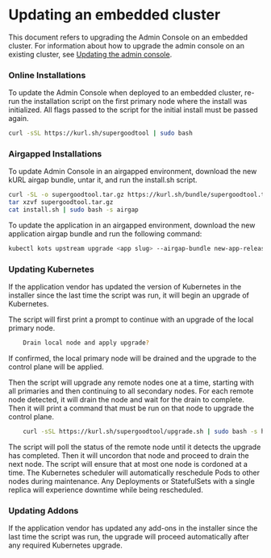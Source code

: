 # Updating an embedded cluster

This document refers to upgrading the Admin Console on an embedded cluster.
For information about how to upgrade the admin console on an existing cluster, see [Updating the admin console](updating-admin-console).

### Online Installations

To update the Admin Console when deployed to an embedded cluster, re-run the installation script on the first primary node where the install was initialized.
All flags passed to the script for the initial install must be passed again.

```bash
curl -sSL https://kurl.sh/supergoodtool | sudo bash
```

### Airgapped Installations

To update Admin Console in an airgapped environment, download the new kURL airgap bundle, untar it, and run the install.sh script.

```bash
curl -SL -o supergoodtool.tar.gz https://kurl.sh/bundle/supergoodtool.tar.gz
tar xzvf supergoodtool.tar.gz
cat install.sh | sudo bash -s airgap
```

To update the application in an airgapped environment, download the new application airgap bundle and run the following command:

```bash
kubectl kots upstream upgrade <app slug> --airgap-bundle new-app-release.airgap -n default
```

### Updating Kubernetes

If the application vendor has updated the version of Kubernetes in the installer since the last time the script was run, it will begin an upgrade of Kubernetes.

The script will first print a prompt to continue with an upgrade of the local primary node.

```bash
    Drain local node and apply upgrade?
```

If confirmed, the local primary node will be drained and the upgrade to the control plane will be applied.

Then the script will upgrade any remote nodes one at a time, starting with all primaries and then continuing to all secondary nodes.
For each remote node detected, it will drain the node and wait for the drain to complete.
Then it will print a command that must be run on that node to upgrade the control plane.

```bash
    curl -sSL https://kurl.sh/supergoodtool/upgrade.sh | sudo bash -s hostname-check=master-node-2 kubernetes-version=v1.15.3
```

The script will poll the status of the remote node until it detects the upgrade has completed.
Then it will uncordon that node and proceed to drain the next node.
The script will ensure that at most one node is cordoned at a time.
The Kubernetes scheduler will automatically reschedule Pods to other nodes during maintenance.
Any Deployments or StatefulSets with a single replica will experience downtime while being rescheduled.

### Updating Addons

If the application vendor has updated any add-ons in the installer since the last time the script was run, the upgrade will proceed automatically after any required Kubernetes upgrade.
